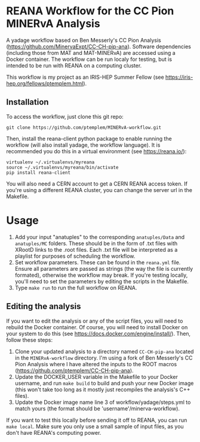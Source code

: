 # REANA Workflow for the CC Pion MINERvA Analysis
A yadage workflow based on Ben Messerly's CC Pion Analysis (https://github.com/MinervaExpt/CC-CH-pip-ana). Software dependencies (including those from MAT and MAT-MINERvA) are accessed using a Docker container. The workflow can be run localy for testing, but is intended to be run with REANA on a computing cluster.

This workflow is my project as an IRIS-HEP Summer Fellow (see https://iris-hep.org/fellows/ptemplem.html).
## Installation
To access the workflow, just clone this git repo: 
```
git clone https://github.com/ptemplem/MINERvA-workflow.git
```

Then, install the reana-client python package to enable running the workflow (will also install yadage, the workflow language). It is recommended you do this in a virtual environment (see https://reana.io/):
```
virtualenv ~/.virtualenvs/myreana
source ~/.virtualenvs/myreana/bin/activate
pip install reana-client
```
You will also need a CERN account to get a CERN REANA access token. If you're using a different REANA cluster, you can change the server url in the Makefile.
# Usage
1. Add your input "anatuples" to the corresponding `anatuples/Data` and `anatuples/MC` folders. These should be in the form of .txt files with XRootD links to the .root files. Each .txt file will be interpreted as a playlist for purposes of scheduling the workflow.
2. Set workflow parameters. These can be found in the `reana.yml` file. Ensure all parameters are passed as strings (the way the file is currently formated), otherwise the workflow may break. If you're testing locally, you'll need to set the parameters by editing the scripts in the Makefile.
3. Type `make run` to run the full workflow on REANA.
## Editing the analysis
If you want to edit the analysis or any of the script files, you will need to rebuild the Docker container. Of course, you will need to install Docker on your system to do this (see https://docs.docker.com/engine/install/). Then, follow these steps:
1. Clone your updated analysis to a directory named `CC-CH-pip-ana` located in the `MINERvA-workflow` directory. I'm using a fork of Ben Messerly's CC Pion Analysis where I have altered the inputs to the ROOT macros (https://github.com/ptemplem/CC-CH-pip-ana).
2. Update the DOCKER_USER variable in the Makefile to your Docker username, and run `make build` to build and push your new Docker image (this won't take too long as it mostly just recompiles the analysis's C++ files).
3. Update the Docker image name line 3 of workflow/yadage/steps.yml to match yours (the format should be 'username'/minerva-workflow).

If you want to test this locally before sending it off to REANA, you can run `make local`. Make sure you only use a small sample of input files, as you don't have REANA's computing power.
